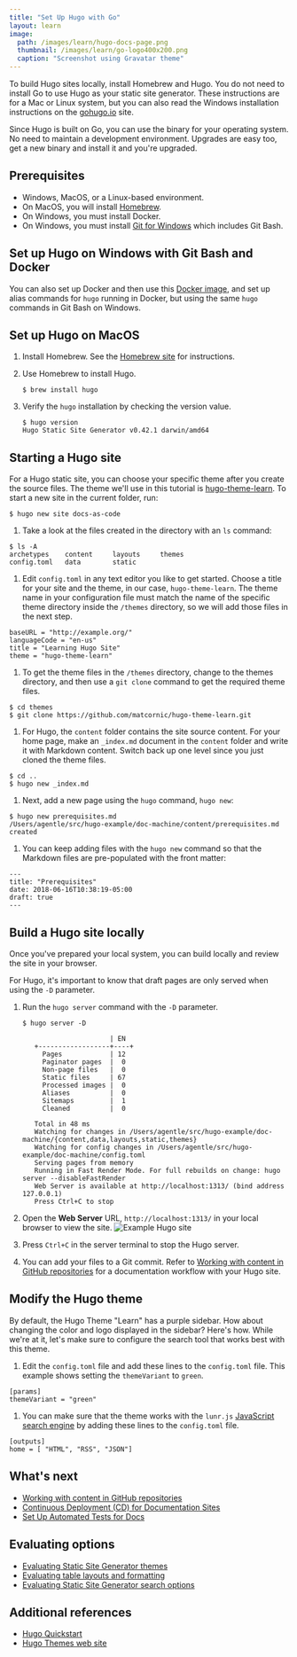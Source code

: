 ```yaml
---
title: "Set Up Hugo with Go"
layout: learn
image:
  path: /images/learn/hugo-docs-page.png
  thumbnail: /images/learn/go-logo400x200.png
  caption: "Screenshot using Gravatar theme"
---
```


To build Hugo sites locally, install Homebrew and Hugo. You do not need to install Go to use Hugo as your static site generator. These instructions are for a Mac or Linux system, but you can also read the Windows installation instructions on the [gohugo.io](https://gohugo.io/getting-started/installing#windows) site.

Since Hugo is built on Go, you can use the binary for your operating system. No need to maintain a development environment. Upgrades are easy too, get a new binary and install it and you're upgraded.

## Prerequisites
* Windows, MacOS, or a Linux-based environment.
* On MacOS, you will install [Homebrew](https://brew.sh).
* On Windows, you must install Docker.
* On Windows, you must install [Git for Windows](https://gitforwindows.org/) which includes Git Bash.

## Set up Hugo on Windows with Git Bash and Docker

You can also set up Docker and then use this [Docker image](https://hub.docker.com/r/jguyomard/hugo-builder/), and set up alias commands for `hugo` running in Docker, but using the same `hugo` commands in Git Bash on Windows.

## Set up Hugo on MacOS
1. Install Homebrew. See the [Homebrew site](https://brew.sh) for instructions.
1. Use Homebrew to install Hugo.

   ```
   $ brew install hugo
   ```

1. Verify the `hugo` installation by checking the version value.

   ```
   $ hugo version
   Hugo Static Site Generator v0.42.1 darwin/amd64
   ```

## Starting a Hugo site

For a Hugo static site, you can choose your specific theme after you create the source files. The theme we'll use in this tutorial is [hugo-theme-learn](https://themes.gohugo.io/hugo-theme-learn/). To start a new site in the current folder, run:

   ```
   $ hugo new site docs-as-code
   ```

1. Take a look at the files created in the directory with an `ls` command:
  ```
  $ ls -A
  archetypes	content		layouts		themes
  config.toml	data		static
  ```
1. Edit `config.toml` in any text editor you like to get started. Choose a title for your site and the theme, in our case, `hugo-theme-learn`. The theme name in your configuration file must match the name of the specific theme directory inside the `/themes` directory, so we will add those files in the next step.
  ```
  baseURL = "http://example.org/"
  languageCode = "en-us"
  title = "Learning Hugo Site"
  theme = "hugo-theme-learn"
  ```
1. To get the theme files in the `/themes` directory, change to the themes directory, and then use a `git clone` command to get the required theme files.
  ```
  $ cd themes
  $ git clone https://github.com/matcornic/hugo-theme-learn.git
  ```
1. For Hugo, the `content` folder contains the site source content. For your home page, make an `_index.md` document in the `content` folder and write it with Markdown content. Switch back up one level since you just cloned the theme files.
  ```
  $ cd ..
  $ hugo new _index.md
  ```
1. Next, add a new page using the `hugo` command, `hugo new`:
  ```
  $ hugo new prerequisites.md
  /Users/agentle/src/hugo-example/doc-machine/content/prerequisites.md created
  ```
1. You can keep adding files with the `hugo new` command so that the Markdown files are pre-populated with the front matter:
  ```
  ---
  title: "Prerequisites"
  date: 2018-06-16T10:38:19-05:00
  draft: true
  ---
  ```

## Build a Hugo site locally

Once you've prepared your local system, you can build locally and review the site in your browser.

For Hugo, it's important to know that draft pages are only served when using the `-D` parameter.

1. Run the `hugo server` command with the `-D` parameter.

   ```
   $ hugo server -D

                         | EN
      +------------------+----+
        Pages            | 12
        Paginator pages  |  0
        Non-page files   |  0
        Static files     | 67
        Processed images |  0
        Aliases          |  0
        Sitemaps         |  1
        Cleaned          |  0

      Total in 48 ms
      Watching for changes in /Users/agentle/src/hugo-example/doc-machine/{content,data,layouts,static,themes}
      Watching for config changes in /Users/agentle/src/hugo-example/doc-machine/config.toml
      Serving pages from memory
      Running in Fast Render Mode. For full rebuilds on change: hugo server --disableFastRender
      Web Server is available at http://localhost:1313/ (bind address 127.0.0.1)
      Press Ctrl+C to stop
   ```
1. Open the **Web Server** URL, `http://localhost:1313/` in your local browser to view the site.
    ![Example Hugo site](/images/learn/hugo-docs-page.png)
3. Press `Ctrl+C` in the server terminal to stop the Hugo server.
4. You can add your files to a Git commit. Refer to [Working with content in GitHub repositories](https://docslikecode.com/learn/04-add-content-workflow/) for a documentation workflow with your Hugo site.

## Modify the Hugo theme

By default, the Hugo Theme "Learn" has a purple sidebar. How about changing the color and logo displayed in the sidebar? Here's how. While we're at it, let's make sure to configure the search tool that works best with this theme.

1. Edit the `config.toml` file and add these lines to the `config.toml` file. This example shows setting the `themeVariant` to `green`.
```
[params]
themeVariant = "green"
```
1. You can make sure that the theme works with the `lunr.js` [JavaScript search engine](https://lunrjs.com/) by adding these lines to the `config.toml` file.
```
[outputs]
home = [ "HTML", "RSS", "JSON"]
```

## What's next

* [Working with content in GitHub repositories](https://docslikecode.com/learn/04-add-content-workflow/)
* [Continuous Deployment (CD) for Documentation Sites](https://www.docslikecode.com/learn/05-cd-for-docs/)
* [Set Up Automated Tests for Docs](https://www.docslikecode.com/learn/06-test-docs-as-code/)

## Evaluating options

* [Evaluating Static Site Generator themes](https://www.docslikecode.com/learn/07-evaluating-ssg-themes/)
* [Evaluating table layouts and formatting](https://www.docslikecode.com/learn/08-evaluating-table-layouts/)
* [Evaluating Static Site Generator search options](https://www.docslikecode.com/learn/09-ssg-search-implementations/)

## Additional references

* [Hugo Quickstart](https://gohugo.io/getting-started/quick-start/)
* [Hugo Themes web site](https://themes.gohugo.io/)
